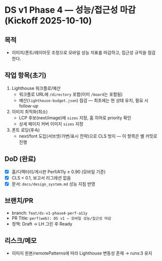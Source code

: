# DS v1 Phase 4 — 성능/접근성 마감 (Kickoff 2025-10-10)

## 목적
- 이미지/폰트/레이아웃 조정으로 모바일 성능 지표를 마감하고, 접근성 규칙을 점검한다.

## 작업 항목(초기)
1) Lighthouse 워크플로/예산
   - 워크플로 URL에 `/directory` 포함(이미 `/board`는 포함됨)
   - 예산(`lighthouse-budget.json`) 점검 — 최초에는 현 상태 유지, 필요 시 follow-up
2) 이미지 최적화(최소)
   - LCP 후보(next/image)에 `sizes` 지정, 홈 히어로 priority 확인
   - 상세 페이지 커버 이미지 `sizes` 지정
3) 폰트 로딩(후속)
   - next/font 도입(서브셋/가변/표시 전략)으로 CLS 방지 — 이 항목은 별 커밋로 진행

## DoD (완료)
- [x] 홈/디렉터리/게시판 Perf/A11y ≥ 0.90 (모바일 기준)
- [x] CLS < 0.1, 보고서 리그레션 없음
- [x] 문서: `docs/design_system.md` 성능 지침 반영

## 브랜치/PR
- branch: `feat/ds-v1-phase4-perf-a11y`
- PR Title: `perf(web): DS v1 — 모바일 성능/접근성 마감`
- 정책: Draft → LH 그린 후 Ready

## 리스크/메모
- 이미지 원본/remotePatterns에 따라 Lighthouse 변동성 존재 → runs:3 유지
